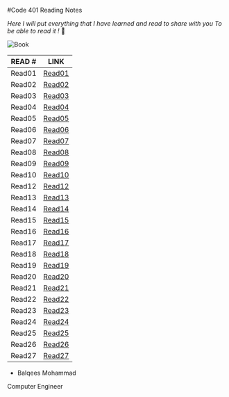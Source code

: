 #Code 401 Reading Notes

*Here I will put everything that I have learned and read to share with you
To be able to read it !* :blue_heart:

![Book](https://goodereader.com/blog/uploads/images/https-_specials-images.forbesimg.com_dam_imageserve_794015686_960x0.jpg-fitscale.jpg)


READ # | LINK 
------ | ----
Read01 | [Read01](https://balqeesqasem.github.io/401Reading/Engineering-Topics)
Read02 | [Read02](https://balqeesqasem.github.io/401Reading/Class%2001)
Read03 | [Read03](https://balqeesqasem.github.io/401Reading/class02)
Read04 | [Read04](https://balqeesqasem.github.io/401Reading/class03)
Read05 | [Read05](https://balqeesqasem.github.io/401Reading/class04)
Read06 | [Read06](https://balqeesqasem.github.io/401Reading/class05)
Read07 | [Read07](https://balqeesqasem.github.io/401Reading/class06)
Read08 | [Read08](https://balqeesqasem.github.io/401Reading/class07)
Read09 | [Read09](https://balqeesqasem.github.io/401Reading/class08)
Read10 | [Read10](https://balqeesqasem.github.io/401Reading/class09)
Read12 | [Read12](https://balqeesqasem.github.io/401Reading/class-10)
Read13 | [Read13](https://balqeesqasem.github.io/401Reading/class12)
Read14 | [Read14](https://balqeesqasem.github.io/401Reading/class11)
Read15 | [Read15](https://balqeesqasem.github.io/401Reading/clas14)
Read16 | [Read16](https://balqeesqasem.github.io/401Reading/class15)
Read17 | [Read17](https://balqeesqasem.github.io/401Reading/class16)
Read18 | [Read18](https://balqeesqasem.github.io/401Reading/class18)
Read19 | [Read19](https://balqeesqasem.github.io/401Reading/class19)
Read20 | [Read20](https://balqeesqasem.github.io/401Reading/class20)
Read21 | [Read21](https://balqeesqasem.github.io/401Reading/class21)
Read22 | [Read22](https://balqeesqasem.github.io/401Reading/class25)
Read23 | [Read23](https://balqeesqasem.github.io/401Reading/class26)
Read24 | [Read24](https://balqeesqasem.github.io/401Reading/class27)
Read25 | [Read25](https://balqeesqasem.github.io/401Reading/class28)
Read26 | [Read26](https://balqeesqasem.github.io/401Reading/class29)
Read27 | [Read27](https://balqeesqasem.github.io/401Reading/class30)




* Balqees Mohammad 

 Computer Engineer 


